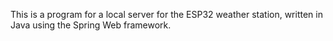 This is a program for a local server for the ESP32 weather station, written in Java using the Spring Web framework.
